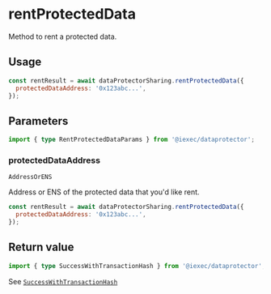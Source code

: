 # rentProtectedData

Method to rent a protected data.

## Usage

```js
const rentResult = await dataProtectorSharing.rentProtectedData({
  protectedDataAddress: '0x123abc...',
});
```

## Parameters

```ts
import { type RentProtectedDataParams } from '@iexec/dataprotector';
```

### protectedDataAddress

`AddressOrENS`

Address or ENS of the protected data that you'd like rent.

```js
const rentResult = await dataProtectorSharing.rentProtectedData({
  protectedDataAddress: '0x123abc...',
});
```

## Return value

```ts
import { type SuccessWithTransactionHash } from '@iexec/dataprotector';
```

See [`SuccessWithTransactionHash`](../../types.md#successwithtransactionhash)
